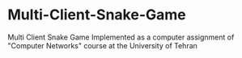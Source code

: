 # Multi-Client-Snake-Game
Multi Client Snake Game Implemented as a computer assignment of "Computer Networks" course at the University of Tehran 
